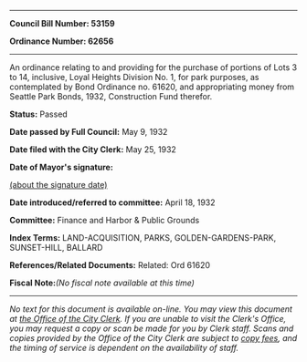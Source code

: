 

********

**Council Bill Number: 53159**
   
**Ordinance Number: 62656**
********

 An ordinance relating to and providing for the purchase of portions of Lots 3 to 14, inclusive, Loyal Heights Division No. 1, for park purposes, as contemplated by Bond Ordinance no. 61620, and appropriating money from Seattle Park Bonds, 1932, Construction Fund therefor.

**Status:** Passed
   
**Date passed by Full Council:** May 9, 1932
   
**Date filed with the City Clerk:** May 25, 1932
   
**Date of Mayor's signature:**
   
[(about the signature date)](/~public/approvaldate.htm)
   
   
   
**Date introduced/referred to committee:** April 18, 1932
   
**Committee:** Finance and Harbor & Public Grounds
   
   
**Index Terms:** LAND-ACQUISITION, PARKS, GOLDEN-GARDENS-PARK, SUNSET-HILL, BALLARD

**References/Related Documents:** Related: Ord 61620

**Fiscal Note:**_(No fiscal note available at this time)_
********

_No text for this document is available on-line. You may view this document at [the Office of the City Clerk](http://www.seattle.gov/leg/clerk/contactUs.htm). If you are unable to visit the Clerk's Office, you may request a copy or scan be made for you by Clerk staff. Scans and copies provided by the Office of the City Clerk are subject to [copy fees](http://clerk.seattle.gov/~public/clerkfees.htm), and the timing of service is dependent on the availability of staff._

